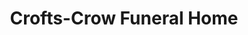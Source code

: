 ---
title: "Crofts-Crow Funeral Home"
url: /johnson-city/crofts-crow-funeral-home/
shop: funeral directors
---